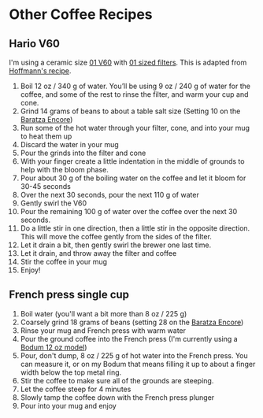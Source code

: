 # Other Coffee Recipes

## Hario V60

I'm using a ceramic size [01 V60](https://www.amazon.com/dp/B000P4D5F8?_encoding=UTF8&psc=1&linkCode=ll1&tag=chrisltd-20&linkId=44e4544c626aef91aed0e494d76848ae&language=en_US&ref_=as_li_ss_tl) with [01 sized filters](https://www.amazon.com/Hario-V60-Coffee-Filters-White-Tabbed/dp/B001U7CVEA?dchild=1&keywords=v60+filter+01&qid=1616157948&s=home-garden&sr=1-2&linkCode=ll1&tag=chrisltd-20&linkId=e6450ad07f5c07fd359ea98e55cef840&language=en_US&ref_=as_li_ss_tl). This is adapted from [Hoffmann's recipe](https://www.youtube.com/watch?v=AI4ynXzkSQo). 

1. Boil 12 oz / 340 g of water. You’ll be using 9 oz / 240 g of water for the coffee, and some of the rest to rinse the filter, and warm your cup and cone.
2. Grind 14 grams of beans to about a table salt size \(Setting 10 on the [Baratza Encore](https://www.amazon.com/Baratza-Encore-Conical-Coffee-Grinder/dp/B007F183LK/ref=as_li_ss_tl?ie=UTF8&linkCode=ll1&tag=chrisltd-20&linkId=506f78ac8127812a94bcf7c9032f63cd&language=en_US)\)
3. Run some of the hot water through your filter, cone, and into your mug to heat them up
4. Discard the water in your mug
5. Pour the grinds into the filter and cone
6. With your finger create a little indentation in the middle of grounds to help with the bloom phase.
7. Pour about 30 g of the boiling water on the coffee and let it bloom for 30-45 seconds
8. Over the next 30 seconds, pour the next 110 g of water
9. Gently swirl the V60
10. Pour the remaining 100 g of water over the coffee over the next 30 seconds. 
11. Do a little stir in one direction, then a little stir in the opposite direction. This will move the coffee gently from the sides of the filter.
12. Let it drain a bit, then gently swirl the brewer one last time.
13. Let it drain, and throw away the filter and coffee
14. Stir the coffee in your mug
15. Enjoy!

## French press single cup

1. Boil water \(you'll want a bit more than 8 oz / 225 g\)
2. Coarsely grind 18 grams of beans \(setting 28 on the [Baratza Encore](https://www.amazon.com/Baratza-Encore-Conical-Coffee-Grinder/dp/B007F183LK/ref=as_li_ss_tl?ie=UTF8&linkCode=ll1&tag=chrisltd-20&linkId=506f78ac8127812a94bcf7c9032f63cd&language=en_US)\)
3. Rinse your mug and French press with warm water
4. Pour the ground coffee into the French press \(I'm currently using a [Bodum 12 oz model](https://www.amazon.com/dp/B07HC22KQH/ref=as_li_ss_tl?th=1&linkCode=ll1&tag=chrisltd-20&linkId=293e67eae30293ca055e27cfe4905e7f&language=en_US)\)
5. Pour, don't dump, 8 oz / 225 g of hot water into the French press. You can measure it, or on my Bodum that means filling it up to about a finger width below the top metal ring.
6. Stir the coffee to make sure all of the grounds are steeping.
7. Let the coffee steep for 4 minutes
8. Slowly tamp the coffee down with the French press plunger
9. Pour into your mug and enjoy

## 


